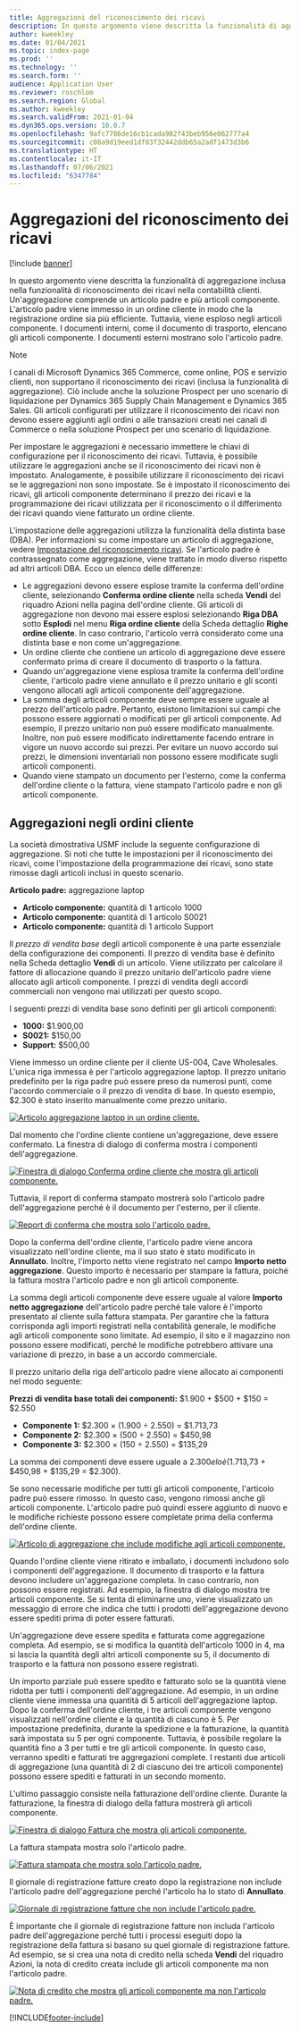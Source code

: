 ```yaml
---
title: Aggregazioni del riconoscimento dei ricavi
description: In questo argomento viene descritta la funzionalità di aggregazione inclusa nella funzionalità di riconoscimento dei ricavi nella contabilità clienti. Un'aggregazione comprende un articolo padre e più articoli componente.
author: kweekley
ms.date: 01/04/2021
ms.topic: index-page
ms.prod: ''
ms.technology: ''
ms.search.form: ''
audience: Application User
ms.reviewer: roschlom
ms.search.region: Global
ms.author: kweekley
ms.search.validFrom: 2021-01-04
ms.dyn365.ops.version: 10.0.7
ms.openlocfilehash: 9afc7786de16cb1cada982f43beb956e062777a4
ms.sourcegitcommit: c08a9d19eed1df03f32442ddb65a2adf1473d3b6
ms.translationtype: HT
ms.contentlocale: it-IT
ms.lasthandoff: 07/06/2021
ms.locfileid: "6347784"
---
```

# <a name="revenue-recognition-bundles"></a>Aggregazioni del riconoscimento dei ricavi

[!include [banner](../includes/banner.md)]

In questo argomento viene descritta la funzionalità di aggregazione inclusa nella funzionalità di riconoscimento dei ricavi nella contabilità clienti. Un'aggregazione comprende un articolo padre e più articoli componente. L'articolo padre viene immesso in un ordine cliente in modo che la registrazione ordine sia più efficiente. Tuttavia, viene esploso negli articoli componente. I documenti interni, come il documento di trasporto, elencano gli articoli componente. I documenti esterni mostrano solo l'articolo padre.

> [!NOTE]
> I canali di Microsoft Dynamics 365 Commerce, come online, POS e servizio clienti, non supportano il riconoscimento dei ricavi (inclusa la funzionalità di aggregazione). Ciò include anche la soluzione Prospect per uno scenario di liquidazione per Dynamics 365 Supply Chain Management e Dynamics 365 Sales. Gli articoli configurati per utilizzare il riconoscimento dei ricavi non devono essere aggiunti agli ordini o alle transazioni creati nei canali di Commerce o nella soluzione Prospect per uno scenario di liquidazione.

Per impostare le aggregazioni è necessario immettere le chiavi di configurazione per il riconoscimento dei ricavi. Tuttavia, è possibile utilizzare le aggregazioni anche se il riconoscimento dei ricavi non è impostato. Analogamente, è possibile utilizzare il riconoscimento dei ricavi se le aggregazioni non sono impostate. Se è impostato il riconoscimento dei ricavi, gli articoli componente determinano il prezzo dei ricavi e la programmazione dei ricavi utilizzata per il riconoscimento o il differimento dei ricavi quando viene fatturato un ordine cliente.

L'impostazione delle aggregazioni utilizza la funzionalità della distinta base (DBA). Per informazioni su come impostare un articolo di aggregazione, vedere [Impostazione del riconoscimento ricavi](revenue-recognition-setup.md). Se l'articolo padre è contrassegnato come aggregazione, viene trattato in modo diverso rispetto ad altri articoli DBA. Ecco un elenco delle differenze:

- Le aggregazioni devono essere esplose tramite la conferma dell'ordine cliente, selezionando **Conferma ordine cliente** nella scheda **Vendi** del riquadro Azioni nella pagina dell'ordine cliente. Gli articoli di aggregazione non devono mai essere esplosi selezionando **Riga DBA** sotto **Esplodi** nel menu **Riga ordine cliente** della Scheda dettaglio **Righe ordine cliente**. In caso contrario, l'articolo verrà considerato come una distinta base e non come un'aggregazione.
- Un ordine cliente che contiene un articolo di aggregazione deve essere confermato prima di creare il documento di trasporto o la fattura.
- Quando un'aggregazione viene esplosa tramite la conferma dell'ordine cliente, l'articolo padre viene annullato e il prezzo unitario e gli sconti vengono allocati agli articoli componente dell'aggregazione.
- La somma degli articoli componente deve sempre essere uguale al prezzo dell'articolo padre. Pertanto, esistono limitazioni sui campi che possono essere aggiornati o modificati per gli articoli componente. Ad esempio, il prezzo unitario non può essere modificato manualmente. Inoltre, non può essere modificato indirettamente facendo entrare in vigore un nuovo accordo sui prezzi. Per evitare un nuovo accordo sui prezzi, le dimensioni inventariali non possono essere modificate sugli articoli componenti.
- Quando viene stampato un documento per l'esterno, come la conferma dell'ordine cliente o la fattura, viene stampato l'articolo padre e non gli articoli componente.

## <a name="bundles-on-sales-orders"></a>Aggregazioni negli ordini cliente

La società dimostrativa USMF include la seguente configurazione di aggregazione. Si noti che tutte le impostazioni per il riconoscimento dei ricavi, come l'impostazione della programmazione dei ricavi, sono state rimosse dagli articoli inclusi in questo scenario.

**Articolo padre:** aggregazione laptop

- **Articolo componente:** quantità di 1 articolo 1000
- **Articolo componente:** quantità di 1 articolo S0021
- **Articolo componente:** quantità di 1 articolo Support

Il *prezzo di vendita base* degli articoli componente è una parte essenziale della configurazione dei componenti. Il prezzo di vendita base è definito nella Scheda dettaglio **Vendi** di un articolo. Viene utilizzato per calcolare il fattore di allocazione quando il prezzo unitario dell'articolo padre viene allocato agli articoli componente. I prezzi di vendita degli accordi commerciali non vengono mai utilizzati per questo scopo.

I seguenti prezzi di vendita base sono definiti per gli articoli componenti:

- **1000:** $1.900,00
- **S0021:** $150,00
- **Support:** $500,00

Viene immesso un ordine cliente per il cliente US-004, Cave Wholesales. L'unica riga immessa è per l'articolo aggregazione laptop. Il prezzo unitario predefinito per la riga padre può essere preso da numerosi punti, come l'accordo commerciale o il prezzo di vendita di base. In questo esempio, $2.300 è stato inserito manualmente come prezzo unitario.

[![Articolo aggregazione laptop in un ordine cliente.](./media/bundle-01.png)](./media/bundle-01.png)

Dal momento che l'ordine cliente contiene un'aggregazione, deve essere confermato. La finestra di dialogo di conferma mostra i componenti dell'aggregazione.

[![Finestra di dialogo Conferma ordine cliente che mostra gli articoli componente.](./media/bundle-02.png)](./media/bundle-02.png)

Tuttavia, il report di conferma stampato mostrerà solo l'articolo padre dell'aggregazione perché è il documento per l'esterno, per il cliente.

[![Report di conferma che mostra solo l'articolo padre.](./media/bundle-03.png)](./media/bundle-03.png)

Dopo la conferma dell'ordine cliente, l'articolo padre viene ancora visualizzato nell'ordine cliente, ma il suo stato è stato modificato in **Annullato**. Inoltre, l'importo netto viene registrato nel campo **Importo netto aggregazione**. Questo importo è necessario per stampare la fattura, poiché la fattura mostra l'articolo padre e non gli articoli componente.

La somma degli articoli componente deve essere uguale al valore **Importo netto aggregazione** dell'articolo padre perché tale valore è l'importo presentato al cliente sulla fattura stampata. Per garantire che la fattura corrisponda agli importi registrati nella contabilità generale, le modifiche agli articoli componente sono limitate. Ad esempio, il sito e il magazzino non possono essere modificati, perché le modifiche potrebbero attivare una variazione di prezzo, in base a un accordo commerciale.

Il prezzo unitario della riga dell'articolo padre viene allocato ai componenti nel modo seguente:

**Prezzi di vendita base totali dei componenti:** $1.900 + $500 + $150 = $2.550

- **Componente 1:** $2.300 × (1.900 ÷ 2.550) = $1.713,73
- **Componente 2:** $2.300 × (500 ÷ 2.550) = $450,98
- **Componente 3:** $2.300 × (150 ÷ 2.550) = $135,29

La somma dei componenti deve essere uguale a $2.300 e lo è ($1.713,73 + $450,98 + $135,29 = $2.300).

Se sono necessarie modifiche per tutti gli articoli componente, l'articolo padre può essere rimosso. In questo caso, vengono rimossi anche gli articoli componente. L'articolo padre può quindi essere aggiunto di nuovo e le modifiche richieste possono essere completate prima della conferma dell'ordine cliente.

[![Articolo di aggregazione che include modifiche agli articoli componente.](./media/bundle-04.png)](./media/bundle-04.png)

Quando l'ordine cliente viene ritirato e imballato, i documenti includono solo i componenti dell'aggregazione. Il documento di trasporto e la fattura devono includere un'aggregazione completa. In caso contrario, non possono essere registrati. Ad esempio, la finestra di dialogo mostra tre articoli componente. Se si tenta di eliminarne uno, viene visualizzato un messaggio di errore che indica che tutti i prodotti dell'aggregazione devono essere spediti prima di poter essere fatturati.

Un'aggregazione deve essere spedita e fatturata come aggregazione completa. Ad esempio, se si modifica la quantità dell'articolo 1000 in 4, ma si lascia la quantità degli altri articoli componente su 5, il documento di trasporto e la fattura non possono essere registrati.

Un importo parziale può essere spedito e fatturato solo se la quantità viene ridotta per tutti i componenti dell'aggregazione. Ad esempio, in un ordine cliente viene immessa una quantità di 5 articoli dell'aggregazione laptop. Dopo la conferma dell'ordine cliente, i tre articoli componente vengono visualizzati nell'ordine cliente e la quantità di ciascuno è 5. Per impostazione predefinita, durante la spedizione e la fatturazione, la quantità sarà impostata su 5 per ogni componente. Tuttavia, è possibile regolare la quantità fino a 3 per tutti e tre gli articoli componente. In questo caso, verranno spediti e fatturati tre aggregazioni complete. I restanti due articoli di aggregazione (una quantità di 2 di ciascuno dei tre articoli componente) possono essere spediti e fatturati in un secondo momento.

L'ultimo passaggio consiste nella fatturazione dell'ordine cliente. Durante la fatturazione, la finestra di dialogo della fattura mostrerà gli articoli componente.

[![Finestra di dialogo Fattura che mostra gli articoli componente.](./media/bundle-06.png)](./media/bundle-06.png)

La fattura stampata mostra solo l'articolo padre.
 
[![Fattura stampata che mostra solo l'articolo padre.](./media/bundle-07.png)](./media/bundle-07.png)

Il giornale di registrazione fatture creato dopo la registrazione non include l'articolo padre dell'aggregazione perché l'articolo ha lo stato di **Annullato**.

[![Giornale di registrazione fatture che non include l'articolo padre.](./media/bundle-08.png)](./media/bundle-08.png)

È importante che il giornale di registrazione fatture non includa l'articolo padre dell'aggregazione perché tutti i processi eseguiti dopo la registrazione della fattura si basano su quel giornale di registrazione fatture. Ad esempio, se si crea una nota di credito nella scheda **Vendi** del riquadro Azioni, la nota di credito creata include gli articoli componente ma non l'articolo padre.

[![Nota di credito che mostra gli articoli componente ma non l'articolo padre.](./media/bundle-09.png)](./media/bundle-09.png)


[!INCLUDE[footer-include](../../includes/footer-banner.md)]